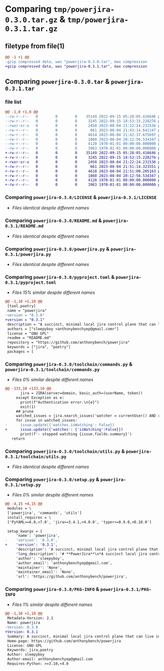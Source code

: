 # Comparing `tmp/powerjira-0.3.0.tar.gz` & `tmp/powerjira-0.3.1.tar.gz`

## filetype from file(1)

```diff
@@ -1 +1 @@
-gzip compressed data, was "powerjira-0.3.0.tar", max compression
+gzip compressed data, was "powerjira-0.3.1.tar", max compression
```

## Comparing `powerjira-0.3.0.tar` & `powerjira-0.3.1.tar`

### file list

```diff
@@ -1,8 +1,8 @@
--rw-r--r--   0        0        0    35149 2022-09-15 05:28:05.416646 powerjira-0.3.0/LICENSE
--rw-r--r--   0        0        0     3245 2022-09-15 18:53:15.228276 powerjira-0.3.0/README.md
--rwxr-xr-x   0        0        0     2450 2023-08-04 21:22:24.231536 powerjira-0.3.0/powerjira.py
--rw-r--r--   0        0        0      661 2023-08-04 21:43:14.641147 powerjira-0.3.0/pyproject.toml
--rw-r--r--   0        0        0     4614 2023-08-04 21:42:37.675697 powerjira-0.3.0/toolchain/commands.py
--rw-r--r--   0        0        0     1860 2023-08-04 20:12:56.534347 powerjira-0.3.0/toolchain/utils.py
--rw-r--r--   0        0        0     4120 1970-01-01 00:00:00.000000 powerjira-0.3.0/setup.py
--rw-r--r--   0        0        0     3963 1970-01-01 00:00:00.000000 powerjira-0.3.0/PKG-INFO
+-rw-r--r--   0        0        0    35149 2022-09-15 05:28:05.416646 powerjira-0.3.1/LICENSE
+-rw-r--r--   0        0        0     3245 2022-09-15 18:53:15.228276 powerjira-0.3.1/README.md
+-rwxr-xr-x   0        0        0     2450 2023-08-04 21:22:24.231536 powerjira-0.3.1/powerjira.py
+-rw-r--r--   0        0        0      661 2023-08-04 21:51:14.323551 powerjira-0.3.1/pyproject.toml
+-rw-r--r--   0        0        0     4618 2023-08-04 21:51:00.205163 powerjira-0.3.1/toolchain/commands.py
+-rw-r--r--   0        0        0     1860 2023-08-04 20:12:56.534347 powerjira-0.3.1/toolchain/utils.py
+-rw-r--r--   0        0        0     4120 1970-01-01 00:00:00.000000 powerjira-0.3.1/setup.py
+-rw-r--r--   0        0        0     3963 1970-01-01 00:00:00.000000 powerjira-0.3.1/PKG-INFO
```

### Comparing `powerjira-0.3.0/LICENSE` & `powerjira-0.3.1/LICENSE`

 * *Files identical despite different names*

### Comparing `powerjira-0.3.0/README.md` & `powerjira-0.3.1/README.md`

 * *Files identical despite different names*

### Comparing `powerjira-0.3.0/powerjira.py` & `powerjira-0.3.1/powerjira.py`

 * *Files identical despite different names*

### Comparing `powerjira-0.3.0/pyproject.toml` & `powerjira-0.3.1/pyproject.toml`

 * *Files 15% similar despite different names*

```diff
@@ -1,10 +1,10 @@
 [tool.poetry]
 name = "powerjira"
-version = "0.3.0"
+version = "0.3.1"
 description = "A succinct, minimal local jira control plane that can live in your text editor. Interface with tickets fast!"
 authors = ["sleepyboy <anthonybenchyep@gmail.com>"]
 license = "GNU GPL"
 readme = "README.md"
 repository = "https://github.com/anthonybench/powerjira"
 keywords = ["jira", "poetry"]
 packages = [
```

### Comparing `powerjira-0.3.0/toolchain/commands.py` & `powerjira-0.3.1/toolchain/commands.py`

 * *Files 0% similar despite different names*

```diff
@@ -133,10 +133,10 @@
       jira = JIRA(server=domain, basic_auth=(userName, token))
     except Exception as e:
       print(f"Authentication error.\n{e}")
       exit(1)
     ## prune
     watched_issues = jira.search_issues('watcher = currentUser() AND resolution = Done')
     for issue in watched_issues:
-      issue.update({'watches.isWatching': False})
+      issue.update({'watches': {'isWatching':False}})
       print(f'- stopped watching {issue.fields.summary}')
   return
```

### Comparing `powerjira-0.3.0/toolchain/utils.py` & `powerjira-0.3.1/toolchain/utils.py`

 * *Files identical despite different names*

### Comparing `powerjira-0.3.0/setup.py` & `powerjira-0.3.1/setup.py`

 * *Files 0% similar despite different names*

```diff
@@ -4,15 +4,15 @@
 modules = \
 ['powerjira', 'commands', 'utils']
 install_requires = \
 ['PyYAML>=6.0,<7.0', 'jira>=3.4.1,<4.0.0', 'typer>=0.9.0,<0.10.0']
 
 setup_kwargs = {
     'name': 'powerjira',
-    'version': '0.3.0',
+    'version': '0.3.1',
     'description': 'A succinct, minimal local jira control plane that can live in your text editor. Interface with tickets fast!',
     'long_description': '# **PowerJira**\n*A succinct local jira control plane*\n\n<br />\n\n## **Welcome to PowerJira!**\nHate how visually noise and clunky the Jira web-app is? Ever wish you could just type the small subset of issue fields you actually care about into an editor and create/find tickets quickly?\n\nWelcome to the party! 🥳\n\n<br />\n\n### **Table of Contents** 📖\n<hr>\n\n  - [Welcome](#welcome-to-powerjira)\n  - [**Get Started**](#get-started-)\n  - [Usage](#usage-)\n  - [Technologies](#technologies-)\n  - [Contribute](#Contribute-)\n  - [Acknowledgements](#acknowledgements-)\n  - [License/Stats/Author](#license-stats-author-)\n\n<br />\n\n## **Get Started 🚀**\n<hr>\n\nTo get started, clone this repo and populate the config files per the readme.\n\nSpecifically, you need 4 files. These can be named whatever you wish by editing `main.py:59`. \\\nBelow are the requirements of the file with the default (suggested) file names:\n- `summary` - Text file for the issue summary\n- `description` - Text file for the issue description\n- `agent.yml` - Yaml file for user credentials\n- `config.yml` - Yaml file to configure issue creation\n\nThe text files simply contain the text you want in the ticket. \\\nAs for the yaml files, see the **Usage** section below.\n\nSet up your editor space the way you like it, and bam! You\'ve dramatically reduced your time spent in the jira web-app, and even possibly absolve the need for it completely!\n\n<br />\n\n## **Usage ⚙**\n<hr>\n\nWith your shell\'s working directory positioned where the 4 files are present (or if paths have been set accordingly):\n\n**Create ticket with config values**\n```sh\n./main.py [-r|--raw]\n```\n**Fetch info from existing ticket**\n```sh\n./main.py --fetch=<issue-key> [-r|--raw]\n```\n**Info**\n```sh\n./main.py [-h|--help]\n```\n\nThe "*raw*" option flag (`-r`, `--raw`) outputs a formatted dump of the raw api response.\n\nFor your own custom use:\n```python\nfrom powerjira import fetchIssue, createTicket\n```\n\nFor the configuration yaml\'s:\n**config.yml**\n```yaml\nproject:   <project-key>\npriority:  <priority>\n\nepicKey:   # Leave as empty for standalone task or epic\nissueType: <type>\n\nreporter:  <reporter-account-id>\nassignee:  <assignee-account-id>\n```\n**agent.yaml**\n```yaml\ndomain:   <host>\n\nuserName: <email>\ntoken:    <jira-access-token>\n```\n\n<br />\n\n## **Technologies 🧰**\n<hr>\n\n  - [PyYAML](https://pypi.org/project/PyYAML/)\n  - [python-jira](https://pypi.org/project/jira/)\n  - [Poetry](https://python-poetry.org/)\n\n<br />\n\n## **Contribute 🤝**\n<hr>\n\nFeel free to push PR\'s to help make this tool more extensible/flexible.\n\n<br />\n\n## **Acknowledgements 💙**\n<hr>\n\nThanks to Atlassian for making market-leading tools that kinda frustrate me.\n\n<br />\n\n## **License, Stats, Author 📜**\n<hr>\n\n<img align="right" alt="example image tag" src="https://i.imgur.com/jtNwEWu.png" width="200" />\n\n<!-- badge cluster -->\n\n![PyPI](https://img.shields.io/pypi/v/powerjira)\n![GitHub repo size](https://img.shields.io/github/repo-size/anthonybench/powerjira)\n\n<!-- / -->\nSee [License](https://www.gnu.org/licenses/gpl-3.0.txt) for the full license text.\n\nThis repository was authored by *Isaac Yep*. \\\n[PyPi Package](https://pypi.org/project/powerjira/#table-of-contents)\n\n[Back to Table of Contents](#table-of-contents-)',
     'author': 'sleepyboy',
     'author_email': 'anthonybenchyep@gmail.com',
     'maintainer': 'None',
     'maintainer_email': 'None',
     'url': 'https://github.com/anthonybench/powerjira',
```

### Comparing `powerjira-0.3.0/PKG-INFO` & `powerjira-0.3.1/PKG-INFO`

 * *Files 1% similar despite different names*

```diff
@@ -1,10 +1,10 @@
 Metadata-Version: 2.1
 Name: powerjira
-Version: 0.3.0
+Version: 0.3.1
 Summary: A succinct, minimal local jira control plane that can live in your text editor. Interface with tickets fast!
 Home-page: https://github.com/anthonybench/powerjira
 License: GNU GPL
 Keywords: jira,poetry
 Author: sleepyboy
 Author-email: anthonybenchyep@gmail.com
 Requires-Python: >=3.10,<4.0
```

